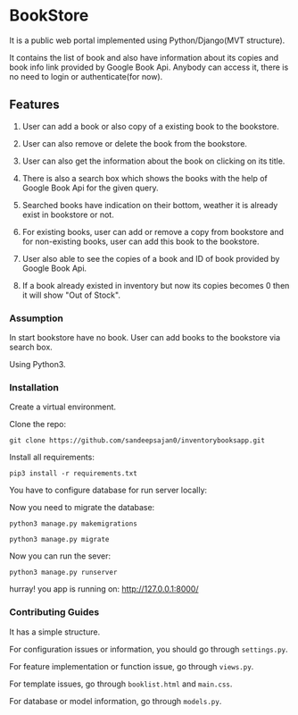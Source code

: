 # BookStore

It is a public web portal implemented using Python/Django(MVT structure).

It contains the list of book and also have information about its copies and book info link provided by Google Book Api. Anybody can access it, there is no need to login or authenticate(for now).
  


## Features

1. User can add a book or also copy of a existing book to the bookstore.

2. User can also remove or delete the book from the bookstore.

3. User can also get the information about the book on clicking on its title.

4. There is also a search box which shows the books with the help of Google Book Api for the given query.

5. Searched books have indication on their bottom, weather it is already exist in bookstore or not.

6. For existing books, user can add or remove a copy from bookstore and for non-existing books, user can add this book to the bookstore. 

7. User also able to see the copies of a book and ID of book provided by Google Book Api.

8. If a book already existed in inventory but now its copies becomes 0 then it will show "Out of Stock".

### Assumption

In start bookstore have no book. User can add books to the bookstore via search box.

Using Python3.

### Installation

Create a virtual environment.

Clone the repo:

    git clone https://github.com/sandeepsajan0/inventorybooksapp.git

Install all requirements:

`pip3 install -r requirements.txt`

You have to configure database for run server locally:

Now you need to migrate the database:

    python3 manage.py makemigrations

    python3 manage.py migrate

Now you can run the sever:

    python3 manage.py runserver

hurray! you app is running on: http://127.0.0.1:8000/

### Contributing Guides

It has a simple structure.

For configuration issues or information, you should go through `settings.py`.

For feature implementation or function issue, go through `views.py`.

For template issues, go through `booklist.html` and `main.css`.

For database or model information, go through `models.py`.


